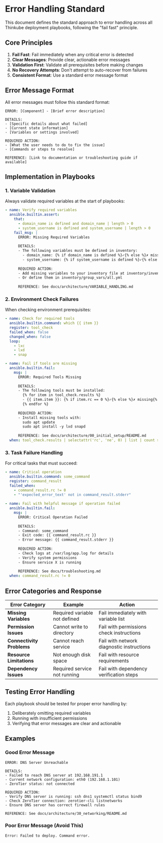 # Error Handling Standard

This document defines the standard approach to error handling across all Thinkube deployment playbooks, following the "fail fast" principle.

## Core Principles

1. **Fail Fast**: Fail immediately when any critical error is detected
2. **Clear Messages**: Provide clear, actionable error messages
3. **Validation First**: Validate all prerequisites before making changes
4. **No Recovery Attempts**: Don't attempt to auto-recover from failures
5. **Consistent Format**: Use a standard error message format

## Error Message Format

All error messages must follow this standard format:

```
ERROR: [Component] - [Brief error description]

DETAILS:
- [Specific details about what failed]
- [Current state information]
- [Variables or settings involved]

REQUIRED ACTION:
- [What the user needs to do to fix the issue]
- [Commands or steps to resolve]

REFERENCE: [Link to documentation or troubleshooting guide if available]
```

## Implementation in Playbooks

### 1. Variable Validation

Always validate required variables at the start of playbooks:

```yaml
- name: Verify required variables
  ansible.builtin.assert:
    that:
      - domain_name is defined and domain_name | length > 0
      - system_username is defined and system_username | length > 0
    fail_msg: |
      ERROR: Missing Required Variables
      
      DETAILS:
      - The following variables must be defined in inventory:
        - domain_name: {% if domain_name is defined %}✓{% else %}✗ missing{% endif %}
        - system_username: {% if system_username is defined %}✓{% else %}✗ missing{% endif %}
      
      REQUIRED ACTION:
      - Add missing variables to your inventory file at inventory/inventory.yaml
      - Or define them in inventory/group_vars/all.yml
      
      REFERENCE: See docs/architecture/VARIABLE_HANDLING.md
```

### 2. Environment Check Failures

When checking environment prerequisites:

```yaml
- name: Check for required tools
  ansible.builtin.command: which {{ item }}
  register: tool_check
  failed_when: false
  changed_when: false
  loop:
    - lxc
    - lxd
    - snap

- name: Fail if tools are missing
  ansible.builtin.fail:
    msg: |
      ERROR: Required Tools Missing
      
      DETAILS:
      - The following tools must be installed:
        {% for item in tool_check.results %}
        - {{ item.item }}: {% if item.rc == 0 %}✓{% else %}✗ missing{% endif %}
        {% endfor %}
      
      REQUIRED ACTION:
      - Install missing tools with:
        sudo apt update
        sudo apt install -y lxd snapd
      
      REFERENCE: See docs/architecture/00_initial_setup/README.md
  when: tool_check.results | selectattr('rc', 'ne', 0) | list | count > 0
```

### 3. Task Failure Handling

For critical tasks that must succeed:

```yaml
- name: Critical operation
  ansible.builtin.command: some_command
  register: command_result
  failed_when: 
    - command_result.rc != 0
    - "'expected_error_text' not in command_result.stderr"
  
- name: Fail with helpful message if operation failed
  ansible.builtin.fail:
    msg: |
      ERROR: Critical Operation Failed
      
      DETAILS:
      - Command: some_command
      - Exit code: {{ command_result.rc }}
      - Error message: {{ command_result.stderr }}
      
      REQUIRED ACTION:
      - Check logs at /var/log/app.log for details
      - Verify system permissions
      - Ensure service X is running
      
      REFERENCE: See docs/troubleshooting.md
  when: command_result.rc != 0
```

## Error Categories and Response

| Error Category | Example | Action |
|----------------|---------|--------|
| **Missing Variables** | Required variable not defined | Fail immediately with variable list |
| **Permission Issues** | Cannot write to directory | Fail with permissions check instructions |
| **Connectivity Problems** | Cannot reach service | Fail with network diagnostic instructions |
| **Resource Limitations** | Not enough disk space | Fail with resource requirements |
| **Dependency Issues** | Required service not running | Fail with dependency verification steps |

## Testing Error Handling

Each playbook should be tested for proper error handling by:

1. Deliberately omitting required variables
2. Running with insufficient permissions
3. Verifying that error messages are clear and actionable

## Examples

### Good Error Message

```
ERROR: DNS Server Unreachable

DETAILS:
- Failed to reach DNS server at 192.168.191.1
- Current network configuration: eth0 (192.168.1.101)
- ZeroTier status: not connected

REQUIRED ACTION:
- Verify DNS server is running: ssh dns1 systemctl status bind9
- Check ZeroTier connection: zerotier-cli listnetworks
- Ensure DNS server has correct firewall rules

REFERENCE: See docs/architecture/30_networking/README.md
```

### Poor Error Message (Avoid This)

```
Error: Failed to deploy. Command error.
```